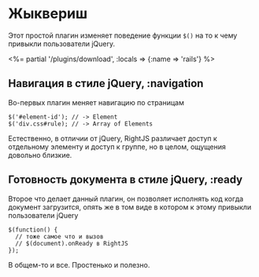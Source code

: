 # Жыквериш

Этот простой плагин изменяет поведение функции `$()` на то к чему привыкли
пользователи jQuery.

<%= partial '/plugins/download', :locals => {:name => 'rails'} %>


## Навигация в стиле jQuery, :navigation

Во-первых плагин меняет навигацию по страницам

    $('#element-id'); // -> Element
    $('div.css#rule); // -> Array of Elements

Естественно, в отличии от jQuery, RightJS различает доступ к отдельному
элементу и доступ к группе, но в целом, ощущения довольно близкие.


## Готовность документа в стиле jQuery, :ready

Второе что делает данный плагин, он позволяет исполнять код когда документ
загрузится, опять же в том виде в котором к этому привыкли пользователи
jQuery

    $(function() {
      // тоже самое что и вызов
      // $(document).onReady в RightJS
    });

В общем-то и все. Простенько и полезно.

